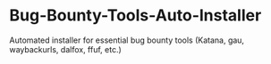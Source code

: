 # Bug-Bounty-Tools-Auto-Installer
Automated installer for essential bug bounty tools (Katana, gau, waybackurls, dalfox, ffuf, etc.)
